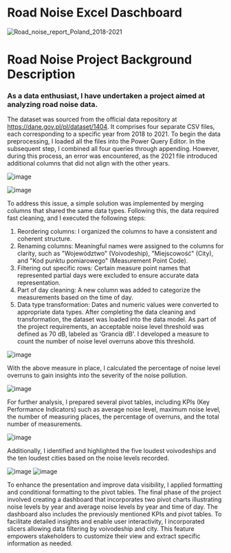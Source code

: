 # Road Noise Excel Daschboard

![Road_noise_report_Poland_2018-2021](https://github.com/zdziebkowski/Road-noise-report/assets/126050762/abc715d5-4613-4e7d-b42c-341a7ca98e51)

# Road Noise Project Background Description

### As a data enthusiast, I have undertaken a project aimed at analyzing road noise data. 

The dataset was sourced from the official data repository at https://dane.gov.pl/pl/dataset/1404. 
It comprises four separate CSV files, each corresponding to a specific year from 2018 to 2021.
To begin the data preprocessing, I loaded all the files into the Power Query Editor. In the subsequent step, I combined all four queries through appending. However, during this process, an error was encountered, as the 2021 file introduced additional columns that did not align with the other years.

 ![image](https://github.com/zdziebkowski/Road-noise-report/assets/126050762/be75bd1e-6992-41fe-978e-bbf2e1b527d6)

 ![image](https://github.com/zdziebkowski/Road-noise-report/assets/126050762/388d3e3e-261b-45fc-858e-bdd8849d8afe)
 

To address this issue, a simple solution was implemented by merging columns that shared the same data types. Following this, the data required fast cleaning, and I executed the following steps:
1.	Reordering columns: I organized the columns to have a consistent and coherent structure.
2.	Renaming columns: Meaningful names were assigned to the columns for clarity, such as "Województwo" (Voivodeship), "Miejscowość" (City), and "Kod punktu pomiarowego" (Measurement Point Code).
3.	Filtering out specific rows: Certain measure point names that represented partial days were excluded to ensure accurate data representation.
4.	Part of day cleaning: A new column was added to categorize the measurements based on the time of day.
5.	Data type transformation: Dates and numeric values were converted to appropriate data types.
After completing the data cleaning and transformation, the dataset was loaded into the data model. 
As part of the project requirements, an acceptable noise level threshold was defined as 70 dB, labeled as 'Grancia dB'. I developed a measure to count the number of noise level overruns above this threshold.

![image](https://github.com/zdziebkowski/Road-noise-report/assets/126050762/86886732-f1db-4787-bd12-5f85cdc577be)
 
With the above measure in place, I calculated the percentage of noise level overruns to gain insights into the severity of the noise pollution.

![image](https://github.com/zdziebkowski/Road-noise-report/assets/126050762/e565f440-61ac-42b3-9662-3f052208001d)
 
For further analysis, I prepared several pivot tables, including KPIs (Key Performance Indicators) such as average noise level, maximum noise level, the number of measuring places, the percentage of overruns, and the total number of measurements.

![image](https://github.com/zdziebkowski/Road-noise-report/assets/126050762/9e5f3616-79e7-43c8-9e8d-960bd8da1509)
 
Additionally, I identified and highlighted the five loudest voivodeships and the ten loudest cities based on the noise levels recorded.

![image](https://github.com/zdziebkowski/Road-noise-report/assets/126050762/e42e149a-5d8a-4ef0-965b-5e1b5eabce80) ![image](https://github.com/zdziebkowski/Road-noise-report/assets/126050762/cf28bebf-b783-40f5-a9b1-64e7eac7f449)

To enhance the presentation and improve data visibility, I applied formatting and conditional formatting to the pivot tables.
The final phase of the project involved creating a dashboard that incorporates two pivot charts illustrating noise levels by year and average noise levels by year and time of day. The dashboard also includes the previously mentioned KPIs and pivot tables.
To facilitate detailed insights and enable user interactivity, I incorporated slicers allowing data filtering by voivodeship and city. This feature empowers stakeholders to customize their view and extract specific information as needed.
